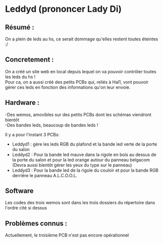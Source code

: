 # Leddyd (prononcer Lady Di)

## Résumé :
On a plein de leds au hs, ce serait dommage qu'elles restent toutes éteintes :/

## Concretement :
On a créé un site web en local depuis lequel on va pouvoir contrôler toutes les leds du hs ! <br>
Pour ca, on a aussi créé des petits PCBs qui, reliés à Hal1, vont pouvoir gérer ces leds en fonction des informations qu'on leur envoie.

## Hardware :
-Des wemos, amovibles sur des petits PCBs dont les schémas viendront bientôt <br>
-Des bandes leds, beaucoup de bandes leds !

Il y a pour l'instant 3 PCBs: <br>
* Leddyd1 : gère les leds RGB du plafond et la bande led verte de la porte du salon <br>
* Leddyd2 : Pour la bande led mauve dans la rigole en bois au dessus de la porte du salon et pour la led orange autour du panneau belgacom (Devra aussi bientôt gérer les yeux du type sur le panneau) <br>
* Leddyd3 : Pour la bande led de la rigole du couloir et pour la bande RGB derrière le panneau A.L.C.O.O.L.

## Software
Les codes des trois wemos sont dans les trois dossiers du répertoire dans l'ordre cité si dessus

## Problèmes connus :
Actuellement, le troisième PCB n'est pas encore opérationnel
